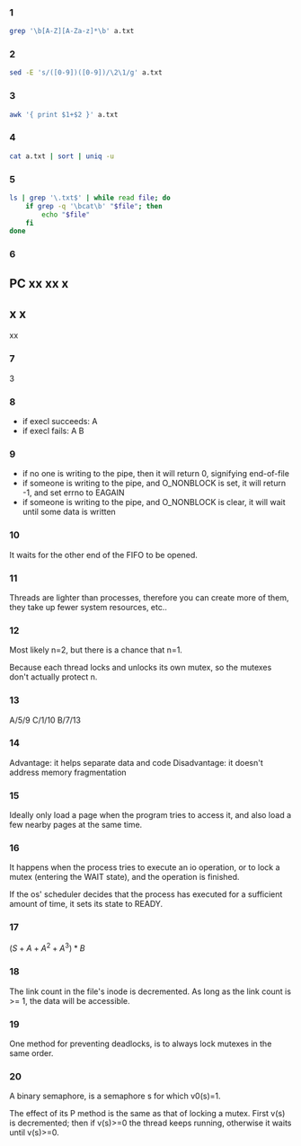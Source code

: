 ### 1
```sh
grep '\b[A-Z][A-Za-z]*\b' a.txt
```

### 2
```sh
sed -E 's/([0-9])([0-9])/\2\1/g' a.txt
```

### 3
```sh
awk '{ print $1+$2 }' a.txt
```

### 4
```sh
cat a.txt | sort | uniq -u
```

### 5
```sh
ls | grep '\.txt$' | while read file; do
	if grep -q '\bcat\b' "$file"; then
		echo "$file"
	fi
done
```

### 6
PC
xx
xx
 x
--
x 
x 
--
xx

### 7
3

### 8
- if execl succeeds:
A
- if execl fails:
A
B

### 9
- if no one is writing to the pipe, then it will return 0, signifying end-of-file
- if someone is writing to the pipe, and O_NONBLOCK is set, it will return -1, and set errno to EAGAIN
- if someone is writing to the pipe, and O_NONBLOCK is clear, it will wait until some data is written

### 10
It waits for the other end of the FIFO to be opened.

### 11
Threads are lighter than processes, therefore you can create more of them, they take up fewer system resources, etc..

### 12
Most likely n=2, but there is a chance that n=1.

Because each thread locks and unlocks its own mutex, so the mutexes don't actually protect n.

### 13
A/5/9
C/1/10
B/7/13

### 14
Advantage: it helps separate data and code
Disadvantage: it doesn't address memory fragmentation

### 15
Ideally only load a page when the program tries to access it, and also load a few nearby pages at the same time.

### 16
It happens when the process tries to execute an io operation, or to lock a mutex (entering the WAIT state), and the operation is finished.

If the os' scheduler decides that the process has executed for a sufficient amount of time, it sets its state to READY.

### 17
$(S+A+A^2+A^3)*B$

### 18
The link count in the file's inode is decremented. As long as the link count is >= 1, the data will be accessible.

### 19
One method for preventing deadlocks, is to always lock mutexes in the same order.

### 20
A binary semaphore, is a semaphore s for which v0(s)=1.

The effect of its P method is the same as that of locking a mutex. First v(s) is decremented; then if v(s)>=0 the thread keeps running, otherwise it waits until v(s)>=0.
